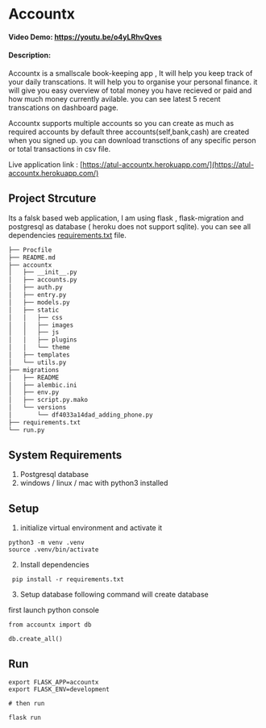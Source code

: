 # Accountx

#### Video Demo: https://youtu.be/o4yLRhvQves

#### Description:
Accountx is a smallscale book-keeping app , It will help you keep track of your daily transcations.
It will help you to organise your personal finance. it will give you easy overview of total money you have recieved or paid 
and how much money currently avilable. you can see latest 5 recent transcations on dashboard page. 

Accountx supports multiple accounts so you can create as much as required accounts by default three accounts(self,bank,cash) are created when you signed up.
you can download transctions of any specific person or total transactions in csv file.

Live application link : [https://atul-accountx.herokuapp.com/](https://atul-accountx.herokuapp.com/)

## Project Strcuture
Its a falsk based web application, I am using flask , flask-migration and postgresql as database ( heroku does not support sqlite).
you can see all dependencies [requirements.txt](./requirements.txt) file.

```sh
├── Procfile
├── README.md
├── accountx
│   ├── __init__.py
│   ├── accounts.py
│   ├── auth.py
│   ├── entry.py
│   ├── models.py
│   ├── static
│   │   ├── css
│   │   ├── images
│   │   ├── js
│   │   ├── plugins
│   │   └── theme
│   ├── templates
│   └── utils.py
├── migrations
│   ├── README
│   ├── alembic.ini
│   ├── env.py
│   ├── script.py.mako
│   └── versions
│       └── df4033a14dad_adding_phone.py
├── requirements.txt
└── run.py
```

## System Requirements

1. Postgresql database
2. windows / linux / mac with python3 installed

## Setup

1. initialize virtual environment and activate it

```
python3 -m venv .venv
source .venv/bin/activate
```

2. Install dependencies

```
 pip install -r requirements.txt
```

3. Setup database
following command will create database

first launch python console

```
from accountx import db

db.create_all()
```

## Run

```
export FLASK_APP=accountx
export FLASK_ENV=development

# then run

flask run
```
